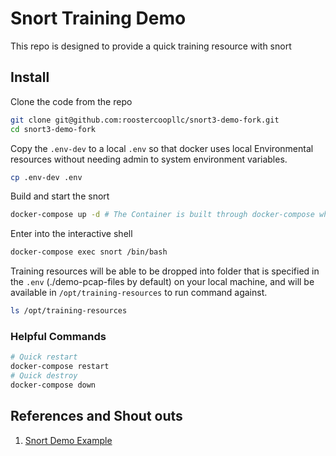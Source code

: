 # Snort Training Demo
This repo is designed to provide a quick training resource with snort

## Install
Clone the code from the repo
```sh
git clone git@github.com:roostercoopllc/snort3-demo-fork.git
cd snort3-demo-fork
```

Copy the `.env-dev` to a local `.env` so that docker uses local Environmental resources without needing admin to system environment variables.
```sh
cp .env-dev .env
```

Build and start the snort 
```sh
docker-compose up -d # The Container is built through docker-compose which is a little nicer
```

Enter into the interactive shell
```sh
docker-compose exec snort /bin/bash
```

Training resources will be able to be dropped into folder that is specified in the `.env` (./demo-pcap-files by default) on your local machine, and will be available in `/opt/training-resources` to run command against.
```sh
ls /opt/training-resources
```

### Helpful Commands
```sh
# Quick restart 
docker-compose restart
# Quick destroy
docker-compose down
```
## References and Shout outs
1. [Snort Demo Example](https://github.com/snort3/snort3_demo)